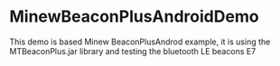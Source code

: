 # MinewBeaconPlusAndroidDemo
This demo is based Minew BeaconPlusAndrod example, it is using the MTBeaconPlus.jar library and testing the bluetooth LE beacons E7
